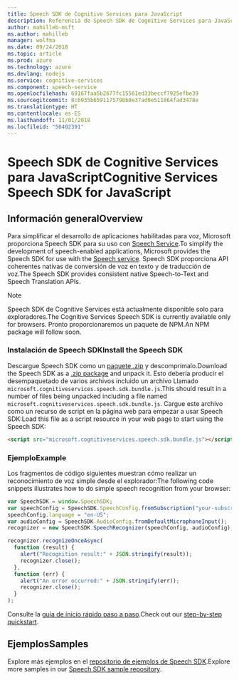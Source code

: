 ```yaml
---
title: Speech SDK de Cognitive Services para JavaScript
description: Referencia de Speech SDK de Cognitive Services para JavaScript
author: mahilleb-msft
ms.author: mahilleb
manager: wolfma
ms.date: 09/24/2018
ms.topic: article
ms.prod: azure
ms.technology: azure
ms.devlang: nodejs
ms.service: cognitive-services
ms.component: speech-service
ms.openlocfilehash: 69167faa5b2677fc15561ed33beccf7925efbe39
ms.sourcegitcommit: 8c6935b6591175798b8e37ad0e511864fad3478e
ms.translationtype: HT
ms.contentlocale: es-ES
ms.lasthandoff: 11/01/2018
ms.locfileid: "50402391"
---
```

# <a name="cognitive-services-speech-sdk-for-javascript"></a><span data-ttu-id="38510-103">Speech SDK de Cognitive Services para JavaScript</span><span class="sxs-lookup"><span data-stu-id="38510-103">Cognitive Services Speech SDK for JavaScript</span></span>

## <a name="overview"></a><span data-ttu-id="38510-104">Información general</span><span class="sxs-lookup"><span data-stu-id="38510-104">Overview</span></span>

<span data-ttu-id="38510-105">Para simplificar el desarrollo de aplicaciones habilitadas para voz, Microsoft proporciona Speech SDK para su uso con [Speech Service](https://aka.ms/csspeech).</span><span class="sxs-lookup"><span data-stu-id="38510-105">To simplify the development of speech-enabled applications, Microsoft provides the Speech SDK for use with the [Speech service](https://aka.ms/csspeech).</span></span>
<span data-ttu-id="38510-106">Speech SDK proporciona API coherentes nativas de conversión de voz en texto y de traducción de voz.</span><span class="sxs-lookup"><span data-stu-id="38510-106">The Speech SDK provides consistent native Speech-to-Text and Speech Translation APIs.</span></span>

> [!NOTE]
> <span data-ttu-id="38510-107">Speech SDK de Cognitive Services está actualmente disponible solo para exploradores.</span><span class="sxs-lookup"><span data-stu-id="38510-107">The Cognitive Services Speech SDK is currently available only for browsers.</span></span>
> <span data-ttu-id="38510-108">Pronto proporcionaremos un paquete de NPM.</span><span class="sxs-lookup"><span data-stu-id="38510-108">An NPM package will follow soon.</span></span>

### <a name="install-the-speech-sdk"></a><span data-ttu-id="38510-109">Instalación de Speech SDK</span><span class="sxs-lookup"><span data-stu-id="38510-109">Install the Speech SDK</span></span>

<span data-ttu-id="38510-110">Descargue Speech SDK como un [paquete .zip](https://aka.ms/csspeech/jsbrowserpackage) y descomprímalo.</span><span class="sxs-lookup"><span data-stu-id="38510-110">Download the Speech SDK as a [.zip package](https://aka.ms/csspeech/jsbrowserpackage) and unpack it.</span></span>
<span data-ttu-id="38510-111">Esto debería producir el desempaquetado de varios archivos incluido un archivo Llamado `microsoft.cognitiveservices.speech.sdk.bundle.js`.</span><span class="sxs-lookup"><span data-stu-id="38510-111">This should result in a number of files being unpacked including a file named `microsoft.cognitiveservices.speech.sdk.bundle.js`.</span></span>
<span data-ttu-id="38510-112">Cargue este archivo como un recurso de script en la página web para empezar a usar Speech SDK:</span><span class="sxs-lookup"><span data-stu-id="38510-112">Load this file as a script resource in your web page to start using the Speech SDK:</span></span>

```html
<script src="microsoft.cognitiveservices.speech.sdk.bundle.js"></script>
```

### <a name="example"></a><span data-ttu-id="38510-113">Ejemplo</span><span class="sxs-lookup"><span data-stu-id="38510-113">Example</span></span> 

<span data-ttu-id="38510-114">Los fragmentos de código siguientes muestran cómo realizar un reconocimiento de voz simple desde el explorador:</span><span class="sxs-lookup"><span data-stu-id="38510-114">The following code snippets illustrates how to do simple speech recognition from your browser:</span></span>

```javascript 
var SpeechSDK = window.SpeechSDK;
var speechConfig = SpeechSDK.SpeechConfig.fromSubscription("your-subscription-key", "your-service-region");
speechConfig.language = "en-US";
var audioConfig = SpeechSDK.AudioConfig.fromDefaultMicrophoneInput();
recognizer = new SpeechSDK.SpeechRecognizer(speechConfig, audioConfig);

recognizer.recognizeOnceAsync(
  function (result) {
    alert("Recognition result:" + JSON.stringify(result));
    recognizer.close();
  },
  function (err) {
    alert("An error occurred:" + JSON.stringify(err));
    recognizer.close();
  }
);
``` 

<span data-ttu-id="38510-115">Consulte la [guía de inicio rápido paso a paso](/azure/cognitive-services/speech-service/quickstart-js-browser).</span><span class="sxs-lookup"><span data-stu-id="38510-115">Check out our [step-by-step quickstart](/azure/cognitive-services/speech-service/quickstart-js-browser).</span></span>

## <a name="samples"></a><span data-ttu-id="38510-116">Ejemplos</span><span class="sxs-lookup"><span data-stu-id="38510-116">Samples</span></span>

<span data-ttu-id="38510-117">Explore más ejemplos en el [repositorio de ejemplos de Speech SDK](https://aka.ms/csspeech/samples).</span><span class="sxs-lookup"><span data-stu-id="38510-117">Explore more samples in our [Speech SDK sample repository](https://aka.ms/csspeech/samples).</span></span>

